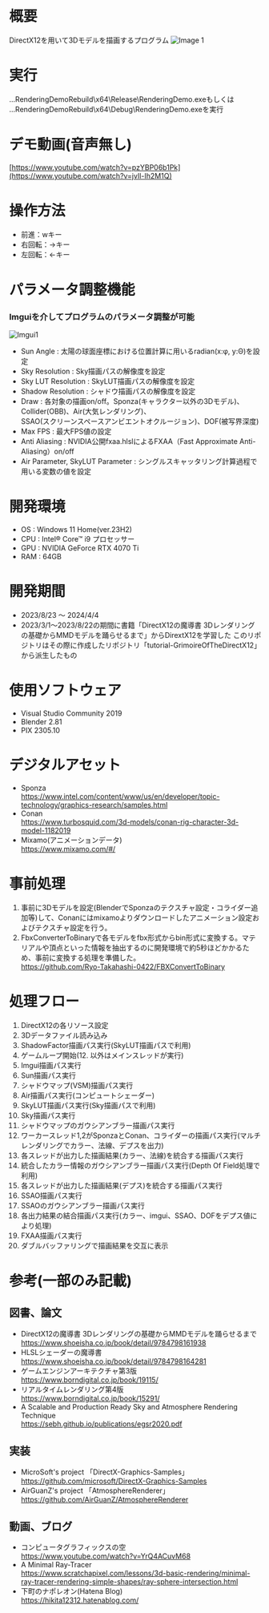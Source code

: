 # 概要
DirectX12を用いて3Dモデルを描画するプログラム
![Image 1](https://github.com/Ryo-Takahashi-0422/RenderingDemo/blob/main/examples/intro_.png)
  
# 実行
  ...RenderingDemoRebuild\x64\Release\RenderingDemo.exeもしくは  
  ...RenderingDemoRebuild\x64\Debug\RenderingDemo.exeを実行 
  
# デモ動画(音声無し)
[https://www.youtube.com/watch?v=pzYBP06b1Pk](https://www.youtube.com/watch?v=jvIl-Ih2M1Q)  
  
# 操作方法
- 前進：wキー  
- 右回転：→キー  
- 左回転：←キー  
  
# パラメータ調整機能
### Imguiを介してプログラムのパラメータ調整が可能
![Imgui1](https://github.com/Ryo-Takahashi-0422/RenderingDemo/blob/main/examples/imgui.png)
- Sun Angle : 太陽の球面座標における位置計算に用いるradian(x:φ, y:Θ)を設定
- Sky Resolution : Sky描画パスの解像度を設定
- Sky LUT Resolution : SkyLUT描画パスの解像度を設定
- Shadow Resolution : シャドウ描画パスの解像度を設定
- Draw : 各対象の描画on/off。Sponza(キャラクター以外の3Dモデル)、 Collider(OBB)、Air(大気レンダリング)、  
SSAO(スクリーンスペースアンビエントオクルージョン)、DOF(被写界深度)  
- Max FPS : 最大FPS値の設定  
- Anti Aliasing : NVIDIA公開fxaa.hlslによるFXAA（Fast Approximate Anti-Aliasing）on/off  
- Air Parameter, SkyLUT Parameter : シングルスキャッタリング計算過程で用いる変数の値を設定  
  
# 開発環境
- OS : Windows 11 Home(ver.23H2)  
- CPU : Intel® Core™ i9 プロセッサー  
- GPU : NVIDIA GeForce RTX 4070 Ti  
- RAM : 64GB  
  
# 開発期間
- 2023/8/23 ～ 2024/4/4
- 2023/3/1～2023/8/22の期間に書籍「DirectX12の魔導書 3Dレンダリングの基礎からMMDモデルを踊らせるまで」からDirextX12を学習した
このリポジトリはその際に作成したリポジトリ「tutorial-GrimoireOfTheDirectX12」から派生したもの
  
# 使用ソフトウェア
- Visual Studio Community 2019  
- Blender 2.81  
- PIX 2305.10  
  
# デジタルアセット
- Sponza  
https://www.intel.com/content/www/us/en/developer/topic-technology/graphics-research/samples.html  
- Conan  
https://www.turbosquid.com/3d-models/conan-rig-character-3d-model-1182019
- Mixamo(アニメーションデータ)  
https://www.mixamo.com/#/  
  
# 事前処理
1. 事前に3Dモデルを設定(BlenderでSponzaのテクスチャ設定・コライダー追加等)して、Conanにはmixamoよりダウンロードしたアニメーション設定およびテクスチャ設定を行う。
2. FbxConverterToBinaryで各モデルをfbx形式からbin形式に変換する。マテリアルや頂点といった情報を抽出するのに開発環境で約5秒ほどかかるため、事前に変換する処理を準備した。  
https://github.com/Ryo-Takahashi-0422/FBXConvertToBinary  
  
# 処理フロー
1. DirectX12の各リソース設定  
2. 3Dデータファイル読み込み  
3. ShadowFactor描画パス実行(SkyLUT描画パスで利用)  
4. ゲームループ開始(12. 以外はメインスレッドが実行)  
5. Imgui描画パス実行  
6. Sun描画パス実行  
7. シャドウマップ(VSM)描画パス実行  
8. Air描画パス実行(コンピュートシェーダー)  
9. SkyLUT描画パス実行(Sky描画パスで利用)  
10. Sky描画パス実行  
11. シャドウマップのガウシアンブラー描画パス実行  
12. ワーカースレッド1,2がSponzaとConan、コライダーの描画パス実行(マルチレンダリングでカラー、法線、デプスを出力)  
13. 各スレッドが出力した描画結果(カラー、法線)を統合する描画パス実行  
14. 統合したカラー情報のガウシアンブラー描画パス実行(Depth Of Field処理で利用)  
15. 各スレッドが出力した描画結果(デプス)を統合する描画パス実行  
16. SSAO描画パス実行  
17. SSAOのガウシアンブラー描画パス実行  
18. 各出力結果の結合描画パス実行(カラー、imgui、SSAO、DOFをデプス値により処理)  
19. FXAA描画パス実行  
20. ダブルバッファリングで描画結果を交互に表示  
  
# 参考(一部のみ記載)
## 図書、論文  
- DirectX12の魔導書 3Dレンダリングの基礎からMMDモデルを踊らせるまで  
https://www.shoeisha.co.jp/book/detail/9784798161938  
- HLSLシェーダーの魔導書  
https://www.shoeisha.co.jp/book/detail/9784798164281  
- ゲームエンジンアーキテクチャ第3版  
https://www.borndigital.co.jp/book/19115/  
- リアルタイムレンダリング第4版  
https://www.borndigital.co.jp/book/15291/  
- A Scalable and Production Ready Sky and Atmosphere Rendering Technique  
https://sebh.github.io/publications/egsr2020.pdf  
  
## 実装  
- MicroSoft's project 「DirectX-Graphics-Samples」  
https://github.com/microsoft/DirectX-Graphics-Samples  
- AirGuanZ's project 「AtmosphereRenderer」  
https://github.com/AirGuanZ/AtmosphereRenderer  
  
## 動画、ブログ  
- コンピュータグラフィックスの空  
https://www.youtube.com/watch?v=YrQ4ACuvM68  
- A Minimal Ray-Tracer  
https://www.scratchapixel.com/lessons/3d-basic-rendering/minimal-ray-tracer-rendering-simple-shapes/ray-sphere-intersection.html  
- 下町のナポレオン(Hatena Blog)  
https://hikita12312.hatenablog.com/  
